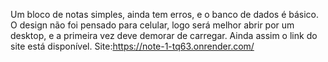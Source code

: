 Um bloco de notas simples, ainda tem erros, e o banco de dados é básico. 
O design não foi pensado para celular, logo será melhor abrir por um desktop, e a primeira vez deve demorar de carregar.
Ainda assim o link do site está disponível.
Site:https://note-1-tq63.onrender.com/
